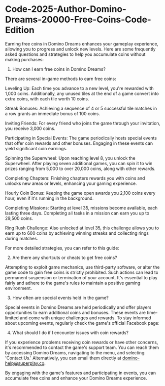 # Code-2025-Author-Domino-Dreams-20000-Free-Coins-Code-Edition
Earning free coins in Domino Dreams enhances your gameplay experience, allowing you to progress and unlock new levels. Here are some frequently asked questions and strategies to help you accumulate coins without making purchases:

1. How can I earn free coins in Domino Dreams?

There are several in-game methods to earn free coins:

Leveling Up: Each time you advance to a new level, you're rewarded with 1,000 coins. Additionally, any unused tiles at the end of a game convert into extra coins, with each tile worth 10 coins.

Streak Bonuses: Achieving a sequence of 4 or 5 successful tile matches in a row grants an immediate bonus of 100 coins.

Inviting Friends: For every friend who joins the game through your invitation, you receive 3,000 coins.

Participating in Special Events: The game periodically hosts special events that offer coin rewards and other bonuses. Engaging in these events can yield significant coin earnings.

Spinning the Superwheel: Upon reaching level 8, you unlock the Superwheel. After playing seven additional games, you can spin it to win prizes ranging from 5,000 to over 20,000 coins, along with other rewards.

Completing Chapters: Finishing chapters rewards you with coins and unlocks new areas or levels, enhancing your gaming experience.

Hourly Coin Bonus: Keeping the game open awards you 2,100 coins every hour, even if it's running in the background.

Completing Missions: Starting at level 35, missions become available, each lasting three days. Completing all tasks in a mission can earn you up to 29,500 coins.

Ring Rush Challenge: Also unlocked at level 35, this challenge allows you to earn up to 600 coins by achieving winning streaks and collecting rings during matches.

For more detailed strategies, you can refer to this guide:

2. Are there any shortcuts or cheats to get free coins?

Attempting to exploit game mechanics, use third-party software, or alter the game code to gain free coins is strictly prohibited. Such actions can lead to permanent suspension or termination of your account. It's essential to play fairly and adhere to the game's rules to maintain a positive gaming environment.

3. How often are special events held in the game?

Special events in Domino Dreams are held periodically and offer players opportunities to earn additional coins and bonuses. These events are time-limited and come with unique challenges and rewards. To stay informed about upcoming events, regularly check the game's official Facebook page:

4. What should I do if I encounter issues with coin rewards?

If you experience problems receiving coin rewards or have other concerns, it's recommended to contact the game's support team. You can reach them by accessing Domino Dreams, navigating to the menu, and selecting 'Contact Us.' Alternatively, you can email them directly at domino-help@superplay.co.

By engaging with the game's features and participating in events, you can accumulate free coins and enhance your Domino Dreams experience.
